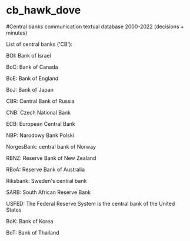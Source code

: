 # cb_hawk_dove

#Central banks communication textual database 2000-2022 (decisions + minutes)

List of central banks ('CB'):

BOI: Bank of Israel 

BoC: Bank of Canada

BoE: Bank of England 

BoJ: Bank of Japan

CBR: Central Bank of Russia

CNB: Czech National Bank

ECB: European Central Bank

NBP: Narodowy Bank Polski

NorgesBank: central bank of Norway

RBNZ: Reserve Bank of New Zealand

RBoA: Reserve Bank of Australia

Riksbank: Sweden's central bank

SARB: South African Reserve Bank

USFED: The Federal Reserve System is the central bank of the United States

BoK: Bank of Korea

BoT: Bank of Thailand
